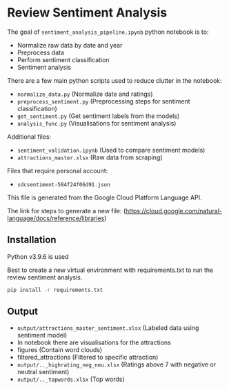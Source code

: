 # Review Sentiment Analysis

The goal of `sentiment_analysis_pipeline.ipynb` python notebook is to:

- Normalize raw data by date and year
- Preprocess data
- Perform sentiment classification
- Sentiment analysis

There are a few main python scripts used to reduce clutter in the notebook:

- `normalize_data.py` (Normalize date and ratings)
- `preprocess_sentiment.py` (Preprocessing steps for sentiment classification)
- `get_sentiment.py` (Get sentiment labels from the models)
- `analysis_func.py` (Visualisations for sentiment analysis)

Additional files:

- `sentiment_validation.ipynb` (Used to compare sentiment models)
- `attractions_master.xlsx` (Raw data from scraping)

Files that require personal account:

- `sdcsentiment-584f24f06d91.json`

This file is generated from the Google Cloud Platform Language API.

The link for steps to generate a new file:
(https://cloud.google.com/natural-language/docs/reference/libraries)

## Installation

Python v3.9.6 is used

Best to create a new virtual environment with requirements.txt to run the review sentiment analysis.

```bash
pip install -r requirements.txt
```

## Output

- `output/attractions_master_sentiment.xlsx` (Labeled data using sentiment model)
- In notebook there are visualisations for the attractions
- figures (Contain word clouds)
- filtered_attractions (Filtered to specific attraction)
- `output/.._highrating_neg_neu.xlsx` (Ratings above 7 with negative or neutral sentiment)
- `output/.._topwords.xlsx` (Top words)
